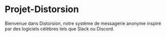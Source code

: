 ﻿# Projet-Distorsion

Bienvenue dans Distorsion, notre système de messagerie anonyme inspiré par des logiciels célèbres tels que Slack ou Discord.
